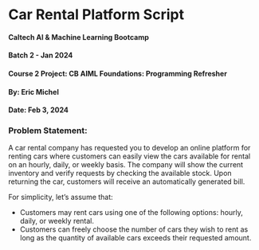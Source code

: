# Car Rental Platform Script
#### Caltech AI & Machine Learning Bootcamp
#### Batch 2 - Jan 2024
#### Course 2 Project: CB AIML Foundations: Programming Refresher
#### By: Eric Michel
#### Date: Feb 3, 2024

### Problem Statement:
A car rental company has requested you to develop an online platform for renting cars where customers can easily view the cars available for rental on an hourly, daily, or weekly basis. The company will show the current inventory and verify requests by checking the available stock. Upon returning the car, customers will receive an automatically generated bill.

For simplicity, let’s assume that:
- Customers may rent cars using one of the following options: hourly, daily, or weekly rental.
- Customers can freely choose the number of cars they wish to rent as long as the quantity of available cars exceeds their requested amount.
